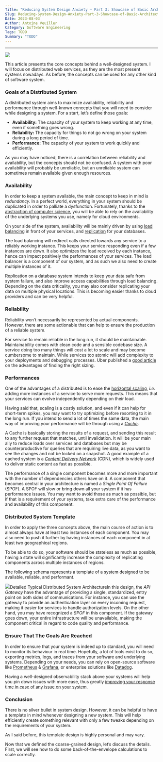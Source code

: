 ```yaml
---
Title: "Reducing System Design Anxiety — Part 3: Showcase of Basic Architectures"
Slug: Reducing-System-Design-Anxiety-Part-3-Showcase-of-Basic-Architectures
Date: 2023-08-03
Author: Antoine Veuiller
Category: Software Engineering
Tags: TODO
Summary: "TODO"
---
```


---

![](https://cdn-images-1.medium.com/max/800/1*9AKYPl6dT_5MtM032nZ6PQ.jpeg)

This article presents the core concepts behind a well-designed system. I will focus on distributed web services, as they are the most present systems nowadays. As before, the concepts can be used for any other kind of software system.

### Goals of a Distributed System

A distributed system aims to maximize availability, reliability and performance through well-known concepts that you will need to consider while designing a system. For a start, let’s define those goals:

* **Availability:** The capacity of your system to keep working at any time, even if something goes wrong.
* **Reliability:** The capacity for things to not go wrong on your system during a long period of time.
* **Performance:** The capacity of your system to work quickly and efficiently.

As you may have noticed, there is a correlation between reliability and availability, but the concepts should not be confused. A system with poor availability will probably be unreliable, but an unreliable system can sometimes remain available given enough resources.

### Availability

In order to keep a system available, the main concept to keep in mind is *redundancy.* In a perfect world, everything in your system should be duplicated in order to palliate a dysfunction. Fortunately, thanks to the [abstraction of computer science](https://medium.com/geekculture/towards-abstraction-of-computer-science-cc68e4c30654), you will be able to rely on the availability of the underlying systems you use, namely for cloud environments.

On your side of the system, availability will be mainly driven by using [load balancing](https://www.nginx.com/resources/glossary/load-balancing/) in front of your services, and [replication](https://searchdatamanagement.techtarget.com/definition/database-replication) for your databases.

The load balancing will redirect calls directed towards any service to a reliably working instance. This keeps your service responding even if a few instances are down. It also optimizes the load received by each instance, hence can impact positively the performances of your services. The load balancer is a component of our system, and as such we also need to create multiple instances of it.

Replication on a database system intends to keep your data safe from system failure, and also improve access capabilities through load balancing. Depending on the data criticality, you may also consider replicating your data on multiple physical locations. This is becoming easier thanks to cloud providers and can be very helpful.

### Reliability

Reliability won’t necessarily be represented by actual components. However, there are some actionable that can help to ensure the production of a reliable system.

For service to remain reliable in the long run, it should be maintainable. Maintainability comes with clean code and a sensible codebase size. A service doing too many things will cost a lot to scale and may become cumbersome to maintain. While services too atomic will add complexity to your deployments and debugging processes. Uber published a [good article](https://eng.uber.com/microservice-architecture/) on the advantages of finding the right sizing.

### Performances

One of the advantages of a distributed is to ease the [horizontal scaling](https://www.section.io/blog/scaling-horizontally-vs-vertically/), *i.e.* adding more instances of a service to serve more requests. This means that your services can evolve independently depending on their load.

Having said that, scaling is a costly solution, and even if it can help for short-term spikes, you may want to try optimizing before resorting to it in the long run. If you intend to send a lot of times the same data, the main way of improving your performance will be through using a [*Cache*](https://aws.amazon.com/caching).

A Cache is basically storing the results of a request, and sending this result to any further request that matches, until invalidation. It will be your main ally to reduce loads over services and databases but may be counterproductive for queries that are requiring live data, as you want to see the changes and not be locked on a snapshot. A good example of a cached system is a [*Content Delivery Network*](https://www.cloudflare.com/learning/cdn/what-is-a-cdn) (CDN), which is widely used to deliver static content as fast as possible.

The performance of a single component becomes more and more important with the number of dependencies others have on it. A component that becomes central in your architecture is named a *Single Point Of Failure* (SPOF). A SPOF will slow or bring down all your system if it has performance issues. You may want to avoid those as much as possible, but if that is a requirement of your systems, take extra care of the performance and availability of this component.

### Distributed System Template

In order to apply the three concepts above, the main course of action is to almost always have at least two instances of each component. You may also need to push it further by having instances of each component in at least two geographical regions.

To be able to do so, your software should be stateless as much as possible, having a state will significantly increase the complexity of replicating components across multiple instances of regions.

The following schema represents a template of a system designed to be available, reliable, and performant.

![](https://cdn-images-1.medium.com/max/800/1*QMfcuCYGKMiQqKUNIEAv-A.png)Detailed Typical Distributed System ArchitectureIn this design, the *API Gateway* have the advantage of providing a single, standardized, entry point on both sides of communications. For instance, you can use the gateway to provide an authentication layer on every incoming request, making it easier for services to handle authorization levels. On the other hand, you may have recognized a *SPOF* in this component. If the gateway goes down, your entire infrastructure will be unavailable, making the component critical in regard to code quality and performance.

### Ensure That The Goals Are Reached

In order to ensure that your system is indeed up to standard, you will need to monitor its behaviour in real time. Hopefully, a lot of tools exist to do so, exporting metrics, logs, and traces from your software and underlying systems. Depending on your needs, you can rely on open-source software like [Prometheus](https://prometheus.io/) & [Grafana](https://grafana.com/), or enterprise solutions like [Datadog](https://www.datadoghq.com/).

Having a well-designed observability stack above your systems will help you pin down issues with more ease, thus greatly [improving your response time in case of any issue on your system](https://aveuiller.medium.com/a-generic-approach-to-troubleshooting-dda764fbbb6).

### Conclusion

There is no silver bullet in system design. However, it can be helpful to have a template in mind whenever designing a new system. This will help efficiently create something relevant with only a few tweaks depending on the requirements of your system.

As I said before, this template design is highly personal and may vary.

Now that we defined the coarse-grained design, let’s discuss the details. First, we will see how to do some back-of-the-envelope calculations to scale correctly.
